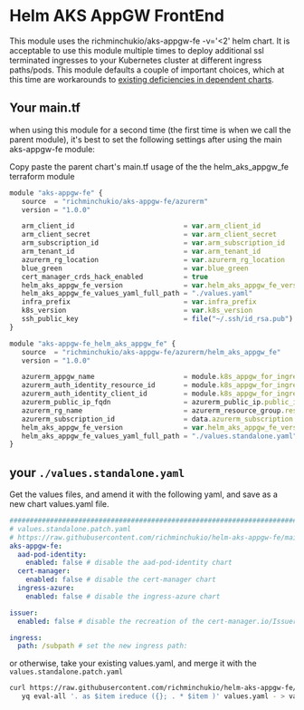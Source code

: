 # Helm AKS AppGW FrontEnd

This module uses the richminchukio/aks-appgw-fe -v='<2' helm chart. It is acceptable to use this module multiple times to deploy additional ssl terminated ingresses to your Kubernetes cluster at different ingress paths/pods. This module defaults a couple of important choices, which at this time are workarounds to [existing deficiencies in dependent charts](https://github.com/jetstack/cert-manager/issues/4613#issuecomment-982906448).

## Your main.tf

when using this module for a second time (the first time is when we call the parent module), it's best to set the following settings after using the main aks-appgw-fe module:

Copy paste the parent chart's main.tf usage of the the helm_aks_appgw_fe terraform module

```js
module "aks-appgw-fe" {
   source  = "richminchukio/aks-appgw-fe/azurerm"
   version = "1.0.0"

   arm_client_id                           = var.arm_client_id
   arm_client_secret                       = var.arm_client_secret
   arm_subscription_id                     = var.arm_subscription_id
   arm_tenant_id                           = var.arm_tenant_id
   azurerm_rg_location                     = var.azurerm_rg_location
   blue_green                              = var.blue_green
   cert_manager_crds_hack_enabled          = true
   helm_aks_appgw_fe_version               = var.helm_aks_appgw_fe_version
   helm_aks_appgw_fe_values_yaml_full_path = "./values.yaml"
   infra_prefix                            = var.infra_prefix
   k8s_version                             = var.k8s_version
   ssh_public_key                          = file("~/.ssh/id_rsa.pub")
}

module "aks-appgw-fe_helm_aks_appgw_fe" {
   source  = "richminchukio/aks-appgw-fe/azurerm/helm_aks_appgw_fe"
   version = "1.0.0"

   azurerm_appgw_name                      = module.k8s_appgw_for_ingress_control.azurerm_appgw_name
   azurerm_auth_identity_resource_id       = module.k8s_appgw_for_ingress_control.azurerm_auth_identity_resource_id
   azurerm_auth_identity_client_id         = module.k8s_appgw_for_ingress_control.azurerm_auth_identity_client_id
   azurerm_public_ip_fqdn                  = azurerm_public_ip.public_ip.fqdn
   azurerm_rg_name                         = azurerm_resource_group.resource_group.name
   azurerm_subscription_id                 = data.azurerm_subscription.current.subscription_id
   helm_aks_appgw_fe_version               = var.helm_aks_appgw_fe_version
   helm_aks_appgw_fe_values_yaml_full_path = "./values.standalone.yaml"
}
```

## your `./values.standalone.yaml`

Get the values files, and amend it with the following yaml, and save as a new chart values.yaml file.

```yaml
######################################################################################################
# values.standalone.patch.yaml
# https://raw.githubusercontent.com/richminchukio/helm-aks-appgw-fe/main/values.standalone.patch.yaml
aks-appgw-fe:
  aad-pod-identity:
    enabled: false # disable the aad-pod-identity chart
  cert-manager:
    enabled: false # disable the cert-manager chart
  ingress-azure:
    enabled: false # disable the ingress-azure chart

issuer:
  enabled: false # disable the recreation of the cert-manager.io/Issuer resource:

ingress:
  path: /subpath # set the new ingress path:
```

or otherwise, take your existing values.yaml, and merge it with the `values.standalone.patch.yaml`

```sh
curl https://raw.githubusercontent.com/richminchukio/helm-aks-appgw-fe/main/values.standalone.patch.yaml |\
   yq eval-all '. as $item ireduce ({}; . * $item )' values.yaml - > values.standalone.yaml
```